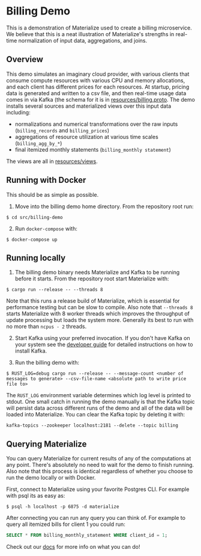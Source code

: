 # Billing Demo

This is a demonstration of Materialize used to create a billing microservice.
We believe that this is a neat illustration of Materialize's strengths in
real-time normalization of input data, aggregations, and joins.

## Overview

This demo simulates an imaginary cloud provider, with various clients that
consume compute resources with various CPU and memory allocations, and
each client has different prices for each resources. At startup, pricing data is
generated and written to a csv file, and then real-time usage data comes in via Kafka
(the schema for it is in [resources/billing.proto](resources/billing.proto). The
demo installs several sources and materialized views over this input data including:

* normalizations and numerical transformations over the raw inputs (`billing_records` and `billing_prices`)
* aggregations of resource utilization at various time scales (`billing_agg_by_*`)
* final itemized monthly statements (`billing_monthly statement`)

The views are all in [resources/views](resources/views).

## Running with Docker

This should be as simple as possible.

1. Move into the billing demo home directory. From the repository root run:

```shell session
$ cd src/billing-demo
```

2. Run `docker-compose` with:

```shell session
$ docker-compose up
```

## Running locally

1. The billing demo binary needs Materialize and Kafka to be running before it starts.
From the repository root start Materialize with:

```shell session
$ cargo run --release -- --threads 8
```

Note that this runs a release build of Materialize, which is essential for performance
testing but can be slow to compile. Also note that `--threads 8` starts Materialize with
8 worker threads which improves the throughput of update processing but loads the system
more. Generally its best to run with no more than `ncpus - 2` threads.

2. Start Kafka using your preferred invocation. If you don't have Kafka on your system
see the [developer guide](../../doc/developer/develop.md) for detailed instructions
on how to install Kafka.

3. Run the billing demo with:

```shell session
$ RUST_LOG=debug cargo run --release -- --message-count <number of messages to generate> --csv-file-name <absolute path to write price file to>
```

The `RUST_LOG` environment variable determines which log level is printed to stdout.
One small catch in running the demo manually is that the Kafka topic will persist data
across different runs of the demo and all of the data will be loaded into Materialize.
You can clear the Kafka topic by deleting it with:

```shell session
kafka-topics --zookeeper localhost:2181 --delete --topic billing
```

## Querying Materialize

You can query Materialize for current results of any of the computations at any point.
There's absolutely no need to wait for the demo to finish running. Also note that this
process is identical regardless of whether you choose to run the demo locally or with Docker.

First, connect to Materialize using your favorite Postgres CLI. For example with psql its as easy as:

```shell session
$ psql -h localhost -p 6875 -d materialize
```

After connecting you can run any query you can think of. For example to query all itemized bills
for client 1 you could run:

```sql
SELECT * FROM billing_monthly_statement WHERE client_id = 1;
```

Check out our [docs](https://materialize.io/docs/) for more info on what you can do!
